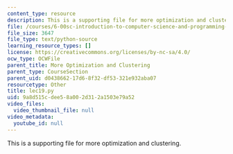 ```yaml
---
content_type: resource
description: This is a supporting file for more optimization and clustering.
file: /courses/6-00sc-introduction-to-computer-science-and-programming-spring-2011/9a8d515cdee58a002d312a1503e79a52_lec19.py
file_size: 3647
file_type: text/python-source
learning_resource_types: []
license: https://creativecommons.org/licenses/by-nc-sa/4.0/
ocw_type: OCWFile
parent_title: More Optimization and Clustering
parent_type: CourseSection
parent_uid: d0438662-17d6-8f32-df53-321e932aba07
resourcetype: Other
title: lec19.py
uid: 9a8d515c-dee5-8a00-2d31-2a1503e79a52
video_files:
  video_thumbnail_file: null
video_metadata:
  youtube_id: null
---
```

This is a supporting file for more optimization and clustering.